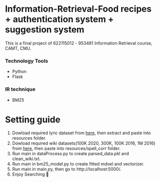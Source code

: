# Information-Retrieval-Food recipes + authentication system + suggestion system 
This is a final project of 622115012 - 953481 Information Retrieval course, CAMT, CMU.

### Technology Tools
- Python
- Flask
### IR technique
- BM25
# Setting guide
1. Dowload required lyric dataset from [here](https://www.kaggle.com/pes12017000148/food-ingredients-and-recipe-dataset-with-images), then extract and paste into resources folder.
2. Dowload required wiki datasets(100K 2020, 300K, 100K 2016, 1M 2016) from [here](https://wortschatz.uni-leipzig.de/en/download/English?fbclid=IwAR3bjZtPuJiAdXus-oPEImcU7E0ErzH7onI2ih4cAVjMPisFOBFBlYitQno), then paste into resources/spell_corr folder.
3. Run main in dataProcess.py to create parsed_data.pkl and clean_wiki.txt.
4. Run main in bm25_model.py to create fitted mdoel and vectorizer.
5. Run main in main.py, then go to http://localhost:5000/.
6. Enjoy Searching 🥣
